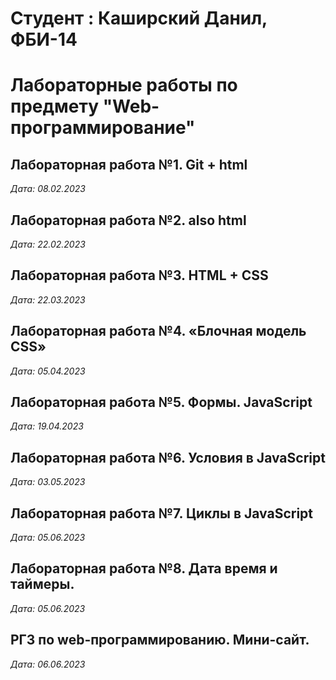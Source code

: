 # Студент : Каширский Данил, ФБИ-14

# Лабораторные работы по предмету "Web-программирование"

## Лабораторная работа №1.  Git + html

*Дата: 08.02.2023*

## Лабораторная работа №2.  also html

*Дата: 22.02.2023*

## Лабораторная работа №3.  HTML + CSS

*Дата: 22.03.2023*

## Лабораторная работа №4.  «Блочная модель CSS»

*Дата: 05.04.2023*

## Лабораторная работа №5.  Формы. JavaScript

*Дата: 19.04.2023*

## Лабораторная работа №6.  Условия в JavaScript

*Дата: 03.05.2023*

## Лабораторная работа №7.  Циклы в JavaScript

*Дата: 05.06.2023*

## Лабораторная работа №8.  Дата время и таймеры.

*Дата: 05.06.2023*

## РГЗ по web-программированию.  Мини-сайт.
*Дата: 06.06.2023*